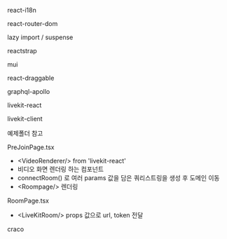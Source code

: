 

react-i18n

react-router-dom

lazy import / suspense

reactstrap

mui

react-draggable

graphql-apollo

livekit-react

livekit-client

예제폴더 참고

PreJoinPage.tsx
- \<VideoRenderer/> from 'livekit-react'
- 비디오 화면 렌더링 하는 컴포넌트
- connectRoom() 로 여러 params 값을 담은 쿼리스트링을 생성 후 도메인 이동
- \<Roompage/> 렌더링

RoomPage.tsx

- \<LiveKitRoom/> props 값으로 url, token 전달

craco

